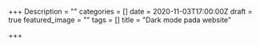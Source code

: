 +++
Description = ""
categories = []
date = 2020-11-03T17:00:00Z
draft = true
featured_image = ""
tags = []
title = "Dark mode pada website"

+++
